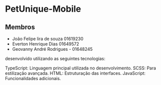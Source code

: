 # PetUnique-Mobile

## Membros 
- João Felipe lira de souza 01619230
- Everton Henrique Dias 01649572
- Geovanny André Rodrigues - 01648245

desenvolvido utilizando as seguintes tecnologias:

TypeScript: Linguagem principal utilizada no desenvolvimento.
SCSS: Para estilização avançada.
HTML: Estruturação das interfaces.
JavaScript: Funcionalidades adicionais.
